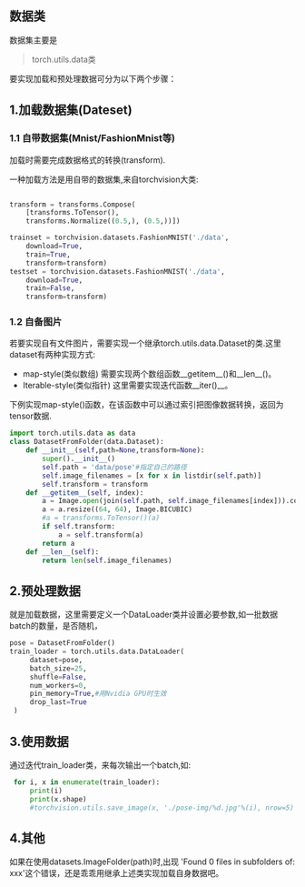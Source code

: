 ## 数据类

数据集主要是

>torch.utils.data类

要实现加载和预处理数据可分为以下两个步骤：

## 1.加载数据集(Dateset)

### 1.1 自带数据集(Mnist/FashionMnist等)
加载时需要完成数据格式的转换(transform).

一种加载方法是用自带的数据集,来自torchvision大类:
```py

transform = transforms.Compose(
    [transforms.ToTensor(),
    transforms.Normalize((0.5,), (0.5,))])

trainset = torchvision.datasets.FashionMNIST('./data',
    download=True,
    train=True,
    transform=transform)
testset = torchvision.datasets.FashionMNIST('./data',
    download=True,
    train=False,
    transform=transform)
```
### 1.2 自备图片
若要实现自有文件图片，需要实现一个继承torch.utils.data.Dataset的类.这里dataset有两种实现方式:
- map-style(类似数组)
需要实现两个数组函数__getitem__()和__len__()。
- Iterable-style(类似指针)
这里需要实现迭代函数__iter()__。

下例实现map-style()函数，在该函数中可以通过索引把图像数据转换，返回为tensor数据.

```py
import torch.utils.data as data
class DatasetFromFolder(data.Dataset):
    def __init__(self,path=None,transform=None):
        super().__init__()
        self.path = 'data/pose'#指定自己的路径
        self.image_filenames = [x for x in listdir(self.path)]
        self.transform = transform
    def __getitem__(self, index):
        a = Image.open(join(self.path, self.image_filenames[index])).convert('L')
        a = a.resize((64, 64), Image.BICUBIC)
        #a = transforms.ToTensor()(a)
        if self.transform:
            a = self.transform(a)
        return a
    def __len__(self):
        return len(self.image_filenames)
```

## 2.预处理数据

就是加载数据，这里需要定义一个DataLoader类并设置必要参数,如一批数据batch的数量，是否随机，

```py
pose = DatasetFromFolder()
train_loader = torch.utils.data.DataLoader(
     dataset=pose,
     batch_size=25,
     shuffle=False,
     num_workers=0,
     pin_memory=True,#用Nvidia GPU时生效
     drop_last=True
 )

```

## 3.使用数据

通过迭代train_loader类，来每次输出一个batch,如:
```py
 for i, x in enumerate(train_loader):
     print(i)
     print(x.shape)
     #torchvision.utils.save_image(x, './pose-img/%d.jpg'%(i), nrow=5)
```

## 4.其他
如果在使用datasets.ImageFolder(path)时,出现 'Found 0 files in subfolders of: xxx'这个错误，还是乖乖用继承上述类实现加载自身数据吧。

